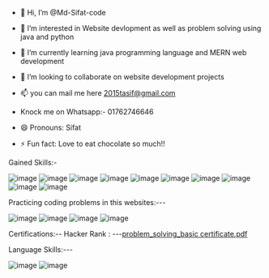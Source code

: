 - 👋 Hi, I’m @Md-Sifat-code
- 👀 I’m interested in Website devlopment as well as problem solving using java and python
- 🌱 I’m currently learning java programming language and MERN web development
- 💞️ I’m looking to collaborate on website development projects
- 📫 you can mail me here 2015tasif@gmail.com
- Knock me on Whatsapp:- 01762746646
  
- 😄 Pronouns: Sifat
- ⚡ Fun fact: Love to eat chocolate so much!!

Gained Skills:-



![image](https://github.com/user-attachments/assets/d15150fa-2f68-451b-91a1-eb3d83f7a8f5)    ![image](https://github.com/user-attachments/assets/fbaa7e0c-c4a7-46f9-98f4-f8e850ad1502)     ![image](https://github.com/user-attachments/assets/a85e708e-74c0-4337-aab3-26585453cdcd)     ![image](https://github.com/user-attachments/assets/54047805-6d9d-4c28-935a-027c0556b2df)     ![image](https://github.com/user-attachments/assets/cedab6c9-9621-434d-80ea-e645af6a71d3)     ![image](https://github.com/user-attachments/assets/60467f56-e124-4688-a0f9-20ed824a546c)      ![image](https://github.com/user-attachments/assets/c682edfc-c14e-4cb3-8669-509aeaea7252)      ![image](https://github.com/user-attachments/assets/19f72497-85a8-4199-9514-ccba1c135d64)     ![image](https://github.com/user-attachments/assets/6e74ad51-d3fa-4c6e-93c8-1374d1bedd8e)    ![image](https://github.com/user-attachments/assets/7046a6f9-2e55-4d72-a689-f2dc4186aef2) 




Practicing coding problems in this websites:---



![image](https://github.com/user-attachments/assets/11546bed-031d-461d-a96e-ec52c220b3a9)    ![image](https://github.com/user-attachments/assets/bb2c2a40-7eea-45c5-93b7-79d44e04715c)       ![image](https://github.com/user-attachments/assets/afa1ecb5-af93-4fd0-8765-cf83b1512f93)      ![image](https://github.com/user-attachments/assets/b19d935f-eee9-4099-aeb9-076372b74b9b)



Certifications:-- 
Hacker Rank : ---[problem_solving_basic certificate.pdf](https://github.com/user-attachments/files/16369733/problem_solving_basic.certificate.pdf)

Language Skills:--- 


![image](https://github.com/user-attachments/assets/003554b4-570a-450c-ae70-7f459ee2000c)      ![image](https://github.com/user-attachments/assets/6c813c5f-6013-4c8a-8c7d-5a8126280f83)









 












